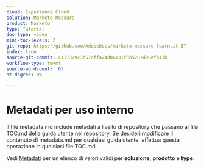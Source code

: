 ```yaml
---
cloud: Experience Cloud
solution: Marketo Measure
product: Marketo
type: Tutorial
doc-type: video
mini-toc-levels: 2
git-repo: https://github.com/AdobeDocs/marketo-measure-learn.it-IT
index: true
source-git-commit: c117379c3b57dffa24d06131f6b5267d80efb11b
workflow-type: tm+mt
source-wordcount: '63'
ht-degree: 0%

---
```



# Metadati per uso interno

Il file metadata.md include metadati a livello di repository che passano ai file TOC.md della guida utente nel repository. Se desideri modificare il contenuto di metadata.md per qualsiasi guida utente, effettua questa operazione in qualsiasi file TOC.md.

Vedi [Metadati](https://experienceleague.adobe.com/docs/authoring-guide-exl/using/editing/user-guide-setup/metadata.html) per un elenco di valori validi per **soluzione**, **prodotto** e **type**.
